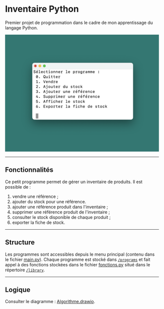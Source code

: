 # Inventaire Python

Premier projet de programmation dans le cadre de mon apprentissage du langage Python.

![Illustration.png](documentation/Illustration.png)

---

## Fonctionnalités
Ce petit programme permet de gérer un inventaire de produits. Il est possible de :
1. vendre une référence ; 
2. ajouter du stock pour une référence. 
3. ajouter une référence produit dans l'inventaire ; 
4. supprimer une référence produit de l'inventaire ; 
5. consulter le stock disponible de chaque produit ; 
6. exporter la fiche de stock.

---

## Structure

Les programmes sont accessibles depuis le menu principal (contenu dans le fichier [main.py](main.py)).
Chaque programme est stocké dans [`/programs`](programs) et fait appel à des fonctions
stockées dans le fichier [fonctions.py](library/fonctions.py) situé dans le répertoire [`/library`](library).

---

## Logique

Consulter le diagramme : [Algorithme.drawio](documentation/Algorithme.drawio).

